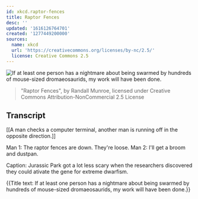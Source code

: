 ```yaml
---
id: xkcd.raptor-fences
title: Raptor Fences
desc: ''
updated: '1616126764701'
created: '1277449200000'
sources:
  name: xkcd
  url: 'https://creativecommons.org/licenses/by-nc/2.5/'
  license: Creative Commons 2.5
---
```

![If at least one person has a nightmare about being swarmed by hundreds of mouse-sized dromaeosaurids, my work will have been done.](https://imgs.xkcd.com/comics/raptor_fences.png)
> "Raptor Fences", by Randall Munroe, licensed under Creative Commons Attribution-NonCommercial 2.5 License

## Transcript
[[A man checks a computer terminal, another man is running off in the opposite direction.]]

Man 1: The raptor fences are down. They're loose.
Man 2: I'll get a broom and dustpan.

Caption: Jurassic Park got a lot less scary when the researchers discovered they could ativate the gene for extreme dwarfism.

{{Title text: If at least one person has a nightmare about being swarmed by hundreds of mouse-sized dromaeosaurids, my work will have been done.}}
